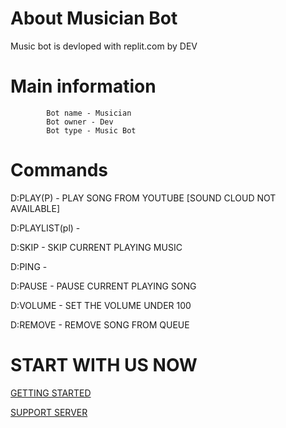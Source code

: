 # About Musician Bot 
Music bot is devloped with replit.com by DEV

# Main information
            Bot name - Musician
            Bot owner - Dev
            Bot type - Music Bot 
 

# Commands 
   
D:PLAY(P) - PLAY SONG FROM YOUTUBE [SOUND CLOUD NOT AVAILABLE]

D:PLAYLIST(pl) - 

D:SKIP - SKIP CURRENT PLAYING MUSIC 

D:PING - 

D:PAUSE - PAUSE CURRENT PLAYING SONG 


D:VOLUME - SET THE VOLUME UNDER 100 

D:REMOVE - REMOVE SONG FROM QUEUE 

# START WITH US NOW 
[GETTING STARTED](https://discord.com/api/oauth2/authorize?client_id=796273474771222568&permissions=0&scope=bot)

[SUPPORT SERVER](https://discord.gg/xXr6BNqkJt)
